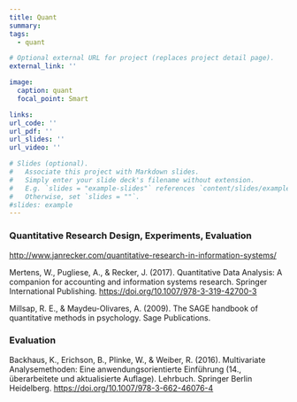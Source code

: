 ```yaml
---
title: Quant
summary:
tags:
  - quant

# Optional external URL for project (replaces project detail page).
external_link: ''

image:
  caption: quant
  focal_point: Smart

links:
url_code: ''
url_pdf: ''
url_slides: ''
url_video: ''

# Slides (optional).
#   Associate this project with Markdown slides.
#   Simply enter your slide deck's filename without extension.
#   E.g. `slides = "example-slides"` references `content/slides/example-slides.md`.
#   Otherwise, set `slides = ""`.
#slides: example
---
```


### Quantitative Research Design, Experiments, Evaluation

http://www.janrecker.com/quantitative-research-in-information-systems/

Mertens, W., Pugliese, A., & Recker, J. (2017). Quantitative Data Analysis: A companion for accounting and information systems research. Springer International Publishing. https://doi.org/10.1007/978-3-319-42700-3

Millsap, R. E., & Maydeu-Olivares, A. (2009). The SAGE handbook of quantitative methods in psychology. Sage Publications. 

### Evaluation

Backhaus, K., Erichson, B., Plinke, W., & Weiber, R. (2016). Multivariate Analysemethoden: Eine anwendungsorientierte Einführung (14., überarbeitete und aktualisierte Auflage). Lehrbuch. Springer Berlin Heidelberg. https://doi.org/10.1007/978-3-662-46076-4